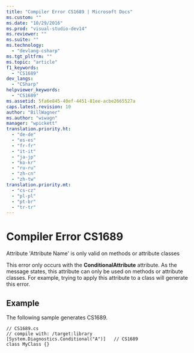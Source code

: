 ```yaml
---
title: "Compiler Error CS1689 | Microsoft Docs"
ms.custom: ""
ms.date: "10/29/2016"
ms.prod: "visual-studio-dev14"
ms.reviewer: ""
ms.suite: ""
ms.technology: 
  - "devlang-csharp"
ms.tgt_pltfrm: ""
ms.topic: "article"
f1_keywords: 
  - "CS1689"
dev_langs: 
  - "CSharp"
helpviewer_keywords: 
  - "CS1689"
ms.assetid: 5fa6e845-40ef-4451-81ee-acbe2665527a
caps.latest.revision: 10
author: "BillWagner"
ms.author: "wiwagn"
manager: "wpickett"
translation.priority.ht: 
  - "de-de"
  - "es-es"
  - "fr-fr"
  - "it-it"
  - "ja-jp"
  - "ko-kr"
  - "ru-ru"
  - "zh-cn"
  - "zh-tw"
translation.priority.mt: 
  - "cs-cz"
  - "pl-pl"
  - "pt-br"
  - "tr-tr"
---
```

# Compiler Error CS1689
Attribute 'Attribute Name' is only valid on methods or attribute classes  
  
 This error only occurs with the **ConditionalAttribute** attribute. As the message states, this attribute can only be used on methods or attribute classes. For example, trying to apply this attribute to a class will generate this error.  
  
## Example  
 The following sample generates CS1689.  
  
```  
// CS1689.cs  
// compile with: /target:library  
[System.Diagnostics.Conditional("A")]   // CS1689  
class MyClass {}  
```